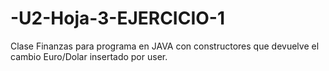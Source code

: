# -U2-Hoja-3-EJERCICIO-1
Clase Finanzas para programa en JAVA con constructores que devuelve el cambio Euro/Dolar insertado por user.
